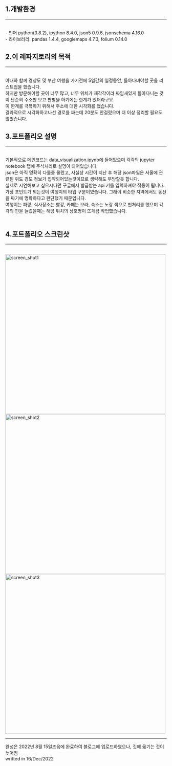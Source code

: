 ## 1.개발환경
<hr>
<br>
- 언어 python(3.8.2), ipython 8.4.0, json5 0.9.6, jsonschema 4.16.0<br>
- 라이브러리: pandas 1.4.4, googlemaps 4.7.3, folium 0.14.0

## 2.이 레파지토리의 목적
<hr>
<br>
아내와 함께 경상도 및 부산 여행을 가기전에 5일간의 일정동안, 돌아다녀야할 곳을 리스트업을 했습니다.<br>
하지만 방문해야할 곳이 너무 많고, 너무 위치가 제각각이라 짜임새있게 돌아다니는 것이 단순히 주소만 보고 판별을 하기에는 한계가 있더라구요.<br>
이 한계를 극복하기 위해서 주소에 대한 시각화를 했습니다.<br>
결과적으로 시각화하고나선 경로를 짜는데 20분도 안걸렸으며 더 이상 정리할 필요도 없었습니다.


## 3.포트폴리오 설명
<hr>
<br>
기본적으로 메인코드는 data_visualization.ipynb에 들어있으며 각각의 jupyter notebook 탭에 주석처리로 설명이 되어있습니다.<br>
json은 아직 명확히 다룰줄 몰랐고, 사실상 시간이 지난 후 해당 json파일은 서울에 관련된 위도 경도 정보가 집약되어있는것이므로 생략해도 무방할듯 합니다.<br>
실제로 시연해보고 싶으시다면 구글에서 발급받는 api 키를 입력하셔야 작동이 됩니다.<br>
가장 포인트가 되는것이 여행지의 타입 구분이였습니다. 그래야 비슷한 지역에서도 동선을 짜기에 명확하다고 판단했기 때문입니다.<br>
여행지는 파랑, 식사장소는 빨강, 카페는 보라, 숙소는 노랑 색으로 핀처리를 했으며 각각의 핀을 눌렀을때는 해당 위치의 상호명이 뜨게끔 작업했습니다.<br><br>

## 4.포트폴리오 스크린샷
<hr>
<br>
<img src="https://user-images.githubusercontent.com/93903127/208009033-d68b9120-87f0-49d8-8d18-ec5c081e56ca.png" style="width: 500px;" alt="screen_shot1">
<img src="https://user-images.githubusercontent.com/93903127/208009056-11dc40a8-a810-4842-bc11-59a78c62408e.png" style="width: 500px;" alt="screen_shot2">
<img src="https://user-images.githubusercontent.com/93903127/208009064-5002d213-bf7e-4311-bf16-3dd3ae18f412.png" style="width: 500px;" alt="screen_shot3">
<hr>
완성은 2022년 8월 15일즈음에 완료하여 블로그에 업로드하였으나, 깃에 옮기는 것이 늦어짐
<br>
writted in 16/Dec/2022
